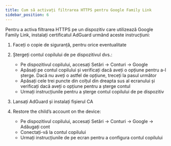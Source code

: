 ```yaml
---
title: Cum să activați filtrarea HTTPS pentru Google Family Link
sidebar_position: 6
---
```


Pentru a activa filtrarea HTTPS pe un dispozitiv care utilizează Google Family Link, instalați certificatul AdGuard urmând aceste instrucțiuni:

1. Faceți o copie de siguranță, pentru orice eventualitate
1. Ștergeți contul copilului de pe dispozitivul dvs.:

    - Pe dispozitivul copilului, accesați Setări → Conturi → Google
    - Apăsați pe contul copilului și verificați dacă aveți o opțiune pentru a-l șterge. Dacă nu aveți o astfel de opțiune, treceți la pasul următor
    - Apăsați cele trei puncte din colțul din dreapta sus al ecranului și verificați dacă aveți o opțiune pentru a șterge contul
    - Urmați instrucțiunile pentru a șterge contul copilului de pe dispozitiv

1. Lansați AdGuard și instalați fișierul CA
1. Restore the child’s account on the device:

    - Pe dispozitivul copilului, accesați Setări → Conturi → Google → Adăugați cont
    - Conectați-vă la contul copilului
    - Urmați instrucțiunile de pe ecran pentru a configura contul copilului

